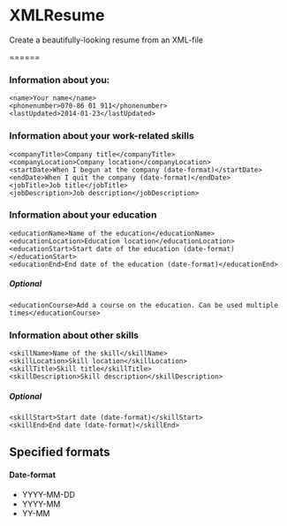 XMLResume
=========

Create a beautifully-looking resume from an XML-file

======

### Information about you:
```
<name>Your name</name>
<phonenumber>070-86 01 911</phonenumber>
<lastUpdated>2014-01-23</lastUpdated>
```

### Information about your work-related skills
```
<companyTitle>Company title</companyTitle>
<companyLocation>Company location</companyLocation>
<startDate>When I begun at the company (date-format)</startDate>
<endDate>When I quit the company (date-format)</endDate>
<jobTitle>Job title</jobTitle>
<jobDescription>Job description</jobDescription>
```

### Information about your education
```
<educationName>Name of the education</educationName>
<educationLocation>Education location</educationLocation>
<educationStart>Start date of the education (date-format)</educationStart>
<educationEnd>End date of the education (date-format)</educationEnd>
```
##### Optional
```
<educationCourse>Add a course on the education. Can be used multiple times</educationCourse>
```

### Information about other skills
```
<skillName>Name of the skill</skillName>
<skillLocation>Skill location</skillLocation>
<skillTitle>Skill title</skillTitle>
<skillDescription>Skill description</skillDescription>
```
##### Optional
```
<skillStart>Start date (date-format)</skillStart>
<skillEnd>End date (date-format)</skillEnd>
```

## Specified formats
#### Date-format
* YYYY-MM-DD
* YYYY-MM
* YY-MM